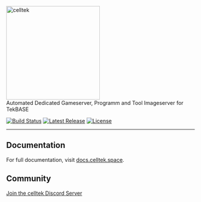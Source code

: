 <p>
    <a href="https://www.celltek.space" target="_blank">
      <img alt="celltek" width="250" src="https://cdn.celltek.info/domains/global/images/426x426.svg">
    </a><br>
    Automated Dedicated Gameserver, Programm and Tool Imageserver for TekBASE
</p>

<p>
    <a href="https://travis-ci.com/celltek/imageserver"><img src="https://img.shields.io/travis/elltek/imageserver/master.svg" alt="Build Status"></a>
    <a href="https://github.com/celltek/imageserver/releases"><img src="https://img.shields.io/github/v/release/celltek/imageserver.svg" alt="Latest Release"></a>
    <a href="https://github.com/tailwindcss/tailwindcss/blob/master/LICENSE"><img src="https://img.shields.io/github/license/celltek/imageserver.svg" alt="License"></a>
</p>

------

## Documentation

For full documentation, visit [docs.celltek.space](https://docs.celltek.sace/).

## Community

[Join the celltek Discord Server](https://celltek.de/discord)



